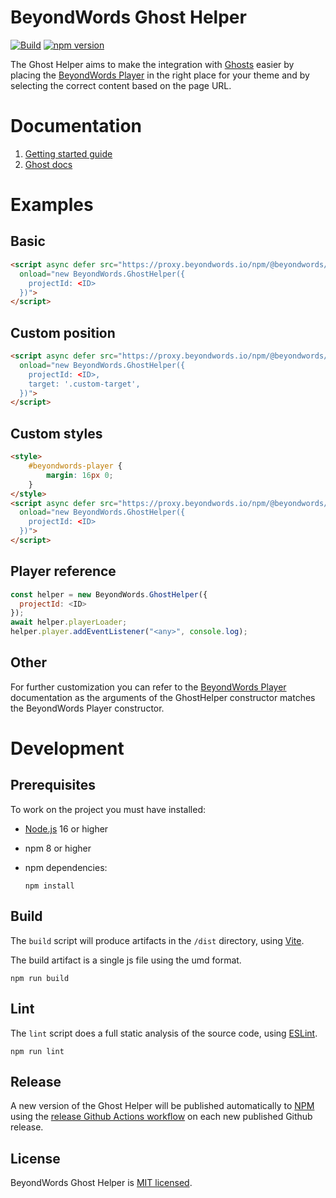 # BeyondWords Ghost Helper

[![Build](https://github.com/beyondwords-io/ghost-helper/actions/workflows/build.yml/badge.svg?branch=master)](https://github.com/beyondwords-io/ghost-helper/actions/workflows/build.yml)
[![npm version](https://badge.fury.io/js/@beyondwords%2Fghost-helper.svg)](https://badge.fury.io/js/@beyondwords%2Fghost-helper)

The Ghost Helper aims to make the integration with [Ghosts](https://ghost.org) easier by placing the [BeyondWords Player](https://github.com/beyondwords-io/player) in the right place for your theme and by selecting the correct content based on the page URL.

# Documentation

1. [Getting started guide](https://docs.beyondwords.io/docs-and-guides/integrations/ghost)
2. [Ghost docs](https://ghost.org/integrations/beyondwords/)

# Examples

## Basic

```html
<script async defer src="https://proxy.beyondwords.io/npm/@beyondwords/ghost-helper@latest/dist/umd.js"
  onload="new BeyondWords.GhostHelper({
    projectId: <ID>
  })">
</script>
```

## Custom position

```html
<script async defer src="https://proxy.beyondwords.io/npm/@beyondwords/ghost-helper@latest/dist/umd.js"
  onload="new BeyondWords.GhostHelper({
    projectId: <ID>,
    target: '.custom-target',
  })">
</script>
```

## Custom styles

```html
<style>
    #beyondwords-player {
        margin: 16px 0;
    }
</style>
<script async defer src="https://proxy.beyondwords.io/npm/@beyondwords/ghost-helper@latest/dist/umd.js"
  onload="new BeyondWords.GhostHelper({
    projectId: <ID>
  })">
</script>
```

## Player reference

```js
const helper = new BeyondWords.GhostHelper({
  projectId: <ID>
});
await helper.playerLoader;
helper.player.addEventListener("<any>", console.log);
```

## Other

For further customization you can refer to the [BeyondWords Player](https://github.com/beyondwords-io/player) documentation as the arguments of the GhostHelper constructor matches the BeyondWords Player constructor.

# Development

## Prerequisites

To work on the project you must have installed:

- [Node.js](https://nodejs.org/en/download) 16 or higher

- npm 8 or higher

- npm dependencies:

    ```
    npm install
    ```

## Build

The `build` script will produce artifacts in the `/dist` directory, using [Vite](https://vitejs.dev/).

The build artifact is a single js file using the umd format.

```
npm run build
```

## Lint

The `lint` script does a full static analysis of the source code, using [ESLint](https://eslint.org/).

```
npm run lint
```

## Release

A new version of the Ghost Helper will be published automatically to [NPM](https://www.npmjs.com/package/@beyondwords/ghost-helper) using the [release Github Actions workflow](.github/workflows/release.yml) on each new published Github release.

## License

BeyondWords Ghost Helper is [MIT licensed](LICENSE).
